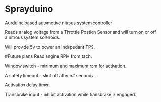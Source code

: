 # Sprayduino
Aurduino based automotive nitrous system controller

Reads analog voltage from a Throttle Postion Sensor and will turn on or off 
a nitrous system solenoids. 

Will provide 5v to power an indepedant TPS.

#Future plans
  Read engine RPM from tach.
  
  Window switch - minimum and maximum rpm for activation.
  
  A safety timeout - shut off after n# seconds.
  
  Activation delay timer.
  
  Transbrake input - inhibit activation while transbrake is engaged.
  
  
